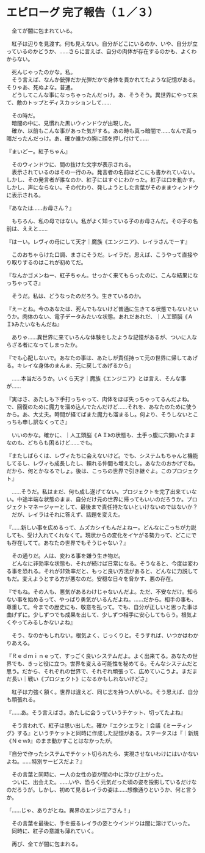 # エピローグ 完了報告（１／３）

　全てが闇に包まれている。

　紅子は辺りを見渡す。何も見えない。自分がどこにいるのか、いや、自分が立っているのかどうか、……さらに言えば、自分の肉体が存在するのかも、よくわからない。

　死んじゃったのかな。私。  
　そう言えば、なんか銃弾だか光弾だかで身体を貫かれてたような記憶がある。そりゃあ、死ぬよな。普通。  
　どうしてこんな事になっちゃったんだっけ。あ、そうそう。異世界にやって来て、敵のトップとディスカッションして……

　その時だ。  
　暗闇の中に、見慣れた黒いウィンドウが出現した。  
　確か、以前もこんな事があった気がする。あの時も真っ暗闇で……なんで真っ暗だったんだっけ。あ、確か誰かの胸に顔を押し付けて……

『まいどー。紅子ちゃん』

　そのウィンドウに、間の抜けた文字が表示される。  
　表示されているのはその一行のみ。発言者の名前はどこにも書かれていない。しかし、その発言者が誰なのか、紅子にはすぐにわかった。紅子は口を動かす。しかし、声にならない。その代わり、発しようとした言葉がそのままウィンドウに表示される。

『あなたは……お母さん？』

　もちろん、私の母ではない。私がよく知っている子のお母さんだ。その子の名前は、ええと……

『はーい。レヴィの母にして天才｜魔族《エンジニア》、レイラさんでーす』

　このおちゃらけた口調、まさにそうだ。レイラだ。思えば、こうやって直接やり取りするのはこれが初めてだ。

『なんかゴメンねー、紅子ちゃん。せっかく来てもらったのに、こんな結果になっちゃってさ』

　そうだ。私は、どうなったのだろう。生きているのか。

『えーとね。今のあなたは、死んでもないけど普通に生きてる状態でもないというか。肉体のない、電子データみたいな状態。あれだあれだ、｜人工頭脳《ＡＩ》みたいなもんだね』

　ありゃ……異世界に来ていろんな体験をしたような記憶があるが、ついに人ならざる者になってしまったか。

『でも心配しないで。あなたの事は、あたしが責任持って元の世界に帰してあげる。キレイな身体のまんま、元に戻してあげるから』

　……本当だろうか。いくら天才｜魔族《エンジニア》とは言え、そんな事が……

『実はさ、あたしも下手打っちゃって、肉体をほぼ失っちゃってるんだよね。で、回復のために魔力を溜め込んでたんだけど……それを、あなたのために使うから。あ、大丈夫。時間が経てばまた魔力も溜まるし。何より、そうしないとこっちも申し訳なくってさ』

　いいのかな。確かに、｜人工頭脳《ＡＩ》の状態も、土手っ腹に穴開いたままなのも、どちらも困るけど……でも。

『またしばらくは、レヴィたちに会えないけど。でも、システムもちゃんと機能してるし、レヴィも成長したし、頼れる仲間も増えたし。あなたのおかげでね。だから、何とかなるでしょ。後は、こっちの世界で引き継ぐよ。このプロジェクト』

　……そうだ。私はまだ、何も成し遂げてない。プロジェクトを完了出来ていない。中途半端な状態のまま、自分だけ元の世界に帰ってもいいのだろうか。プロジェクトマネージャーとして、最後まで責任持たないといけないのではないか？  
　だが、レイラはそれに答えず、話題を変えた。

『……新しい事を広めるって、ムズカシイもんだよねー。どんなにこっちが力説しても、受け入れてくれなくて。現状からの変化をイヤがる勢力って、どこにでも存在してて。あなたの世界でもそうじゃない？』

　その通りだ。人は、変わる事を嫌う生き物だ。  
　どんなに非効率な状態も、それが続けば日常になる。そうなると、今度は変わる事を恐れる。それが非効率だと、もっと良い方法があると、どんなに力説してもだ。変えようとする方が悪なのだ。安穏な日々を脅かす、悪の存在。

『でもね。その人も、悪気があるわけじゃないんだよ。ただ、不安なだけ。知らない事を始めるって、やっぱり勇気がいるんだよね。……だから。相手の事も、尊重して。今までの歴史にも、敬意を払って。でも、自分が正しいと思った事は曲げずに。少しずつでも成果を出して、少しずつ相手に安心してもらう。根気よくやってみるしかないよね』

　そう、なのかもしれない。根気よく、じっくりと。そうすれば、いつかはわかりあえる。

『Ｒｅｄｍｉｎｅって、すっごく良いシステムだよ。よく出来てる。あなたの世界でも、きっと役に立つ。世界を変える可能性を秘めてる。そんなシステムだと思う。だから、それぞれの世界で、それぞれ頑張って、広めていこうよ。まだまだ長い｜戦い《プロジェクト》になるかもしれないけどさ』

　紅子は力強く頷く。世界は違えど、同じ志を持つ人がいる。そう思えば、自分も頑張れる。

『……あ。そう言えばさ。あたしに会うっていうチケット、切ってたよね』

　そう言われて、紅子は思い出した。確か『エクシエラと｜会議《ミーティング》する』というチケットと同時に作成した記憶がある。ステータスは『｜新規《Ｎｅｗ》』のまま動かすことはなかったが。

『自分で作ったシステムでチケット切られたら、実現させないわけにはいかないよね。……特別サービスだよ？』

　その言葉と同時に、一人の女性の姿が闇の中に浮かび上がった。  
　ついに、出会えた。……いや、恐らく元気だった頃の姿を投影しているだけなのだろうが。しかし、初めて見るレイラの姿は……想像通りというか、何と言うか。

「……じゃ、ありがとね。異界のエンジニアさん！」

　その言葉を最後に、手を振るレイラの姿とウインドウは闇に溶けていった。  
　同時に、紅子の意識も薄れていく。

　再び、全てが闇に包まれる。
